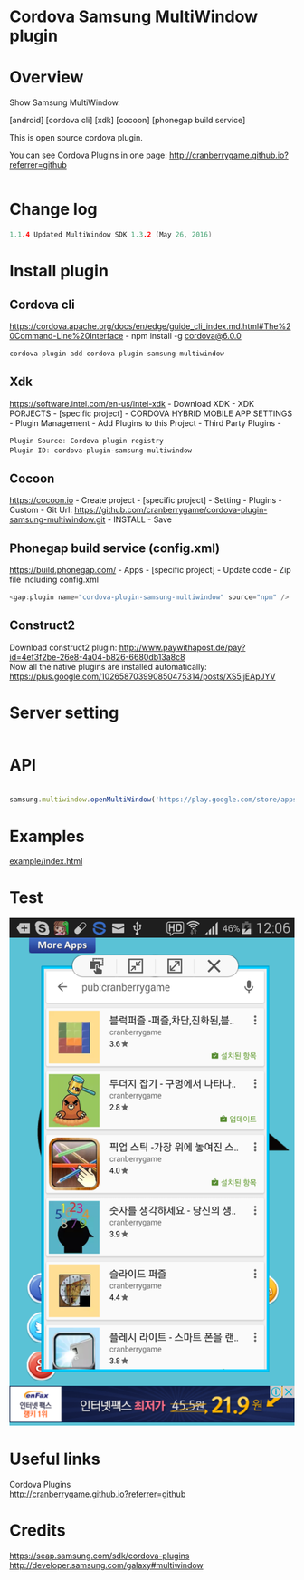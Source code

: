 Cordova Samsung MultiWindow plugin
====================

# Overview #
Show Samsung MultiWindow.
 
[android] [cordova cli] [xdk] [cocoon] [phonegap build service]

This is open source cordova plugin.

You can see Cordova Plugins in one page: http://cranberrygame.github.io?referrer=github

```c
```
# Change log #
```c
1.1.4 Updated MultiWindow SDK 1.3.2 (May 26, 2016)
```
# Install plugin #


## Cordova cli ##
https://cordova.apache.org/docs/en/edge/guide_cli_index.md.html#The%20Command-Line%20Interface - npm install -g cordova@6.0.0
```c
cordova plugin add cordova-plugin-samsung-multiwindow
```
## Xdk ##
https://software.intel.com/en-us/intel-xdk - Download XDK - XDK PORJECTS - [specific project] - CORDOVA HYBRID MOBILE APP SETTINGS - Plugin Management - Add Plugins to this Project - Third Party Plugins -
```c
Plugin Source: Cordova plugin registry
Plugin ID: cordova-plugin-samsung-multiwindow
```

## Cocoon ##
https://cocoon.io - Create project - [specific project] - Setting - Plugins - Custom - Git Url: https://github.com/cranberrygame/cordova-plugin-samsung-multiwindow.git - INSTALL - Save<br>

## Phonegap build service (config.xml) ##
https://build.phonegap.com/ - Apps - [specific project] - Update code - Zip file including config.xml
```c
<gap:plugin name="cordova-plugin-samsung-multiwindow" source="npm" />
```

## Construct2 ##
Download construct2 plugin: http://www.paywithapost.de/pay?id=4ef3f2be-26e8-4a04-b826-6680db13a8c8
<br>
Now all the native plugins are installed automatically: https://plus.google.com/102658703990850475314/posts/XS5jjEApJYV
# Server setting #
```c
```
# API #
```javascript

samsung.multiwindow.openMultiWindow('https://play.google.com/store/apps/developer?id=cranberrygame');

```
# Examples #
<a href="https://github.com/cranberrygame/cordova-plugin-samsung-multiwindow/blob/master/example/basic/index.html">example/index.html</a>

# Test #

<img src="https://raw.githubusercontent.com/cranberrygame/cordova-plugin-samsung-multiwindow/master/doc/screenshot.png"><br>

# Useful links #

Cordova Plugins<br>
http://cranberrygame.github.io?referrer=github

# Credits #

https://seap.samsung.com/sdk/cordova-plugins
http://developer.samsung.com/galaxy#multiwindow

